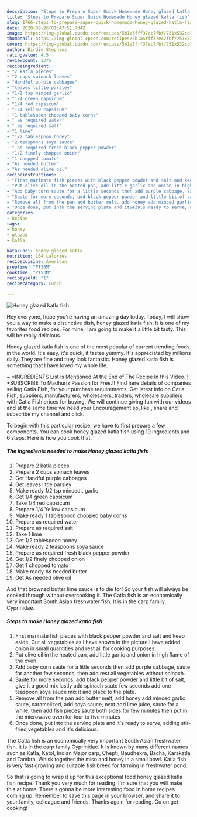 ```yaml
---
description: "Steps to Prepare Super Quick Homemade Honey glazed katla fish"
title: "Steps to Prepare Super Quick Homemade Honey glazed katla fish"
slug: 1766-steps-to-prepare-super-quick-homemade-honey-glazed-katla-fish
date: 2020-09-26T01:47:51.734Z
image: https://img-global.cpcdn.com/recipes/5b1a5fff37ec7fbf/751x532cq70/honey-glazed-katla-fish-recipe-main-photo.jpg
thumbnail: https://img-global.cpcdn.com/recipes/5b1a5fff37ec7fbf/751x532cq70/honey-glazed-katla-fish-recipe-main-photo.jpg
cover: https://img-global.cpcdn.com/recipes/5b1a5fff37ec7fbf/751x532cq70/honey-glazed-katla-fish-recipe-main-photo.jpg
author: Birdie Stephens
ratingvalue: 4.5
reviewcount: 1375
recipeingredient:
- "2 katla pieces"
- "2 cups spinach leaves"
- "Handful purple cabbages"
- "leaves little parsley"
- "1/2 tsp minced garlic"
- "1/4 green capsicum"
- "1/4 red capsicum"
- "1/4 Yellow capsicum"
- "1 tablespoon chopped baby corns"
- " as required water"
- " as required salt"
- "1 lime"
- "1/2 tablespoon honey"
- "2 teaspoons soya sauce"
- " as required fresh black pepper powder"
- "1/2 finely chopped onion"
- "1 chopped tomato"
- "As needed butter"
- "As needed olive oil"
recipeinstructions:
- "First marinate fish pieces with black pepper powder and salt and keep aside. Cut all vegetables as I have shown in the picture.I have added onion in small quantities and rest all for cooking purposes."
- "Put olive oil in the heated pan, add little garlic and onion in high flame of the oven."
- "Add baby corn saute for a little seconds then add purple cabbage, saute for another few seconds, then add rest all vegetables without spinach."
- "Saute for more seconds, add black pepper powder and little bit of salt, give it a good mix lastly add spinach saute few seconds add one teaspoon soya sauce mix it and place to the plate."
- "Remove all from the pan add butter melt, add honey add minced garlic saute, caramelized, add soya sauce, next add lime juice, saute for a while, then add fish pieces saute both sides for few minutes then put in the microwave oven for four to five minutes"
- "Once done, put into the serving plate and it&#39;s ready to serve, adding stir-fried vegetables and it&#39;s delicious."
categories:
- Recipe
tags:
- honey
- glazed
- katla

katakunci: honey glazed katla 
nutrition: 164 calories
recipecuisine: American
preptime: "PT30M"
cooktime: "PT53M"
recipeyield: "1"
recipecategory: Lunch

---
```



![Honey glazed katla fish](https://img-global.cpcdn.com/recipes/5b1a5fff37ec7fbf/751x532cq70/honey-glazed-katla-fish-recipe-main-photo.jpg)

Hey everyone, hope you're having an amazing day today. Today, I will show you a way to make a distinctive dish, honey glazed katla fish. It is one of my favorites food recipes. For mine, I am going to make it a little bit tasty. This will be really delicious.

Honey glazed katla fish is one of the most popular of current trending foods in the world. It's easy, it's quick, it tastes yummy. It's appreciated by millions daily. They are fine and they look fantastic. Honey glazed katla fish is something that I have loved my whole life.

~ *INGREDIENTS List is Mentioned At the End of The Recipe In this Video.!! *SUBSCRIBE To Madhuriz Passion for Free.!! Find here details of companies selling Catla Fish, for your purchase requirements. Get latest info on Catla Fish, suppliers, manufacturers, wholesalers, traders, wholesale suppliers with Catla Fish prices for buying. We will continue giving fun with our videos and at the same time we need your Encouragement.so, like , share and subscribe my channel and click.


To begin with this particular recipe, we have to first prepare a few components. You can cook honey glazed katla fish using 19 ingredients and 6 steps. Here is how you cook that.

<!--inarticleads1-->

##### The ingredients needed to make Honey glazed katla fish:

1. Prepare 2 katla pieces
1. Prepare 2 cups spinach leaves
1. Get Handful purple cabbages
1. Get leaves little parsley
1. Make ready 1/2 tsp minced.. garlic
1. Get 1/4 green capsicum
1. Take 1/4 red capsicum
1. Prepare 1/4 Yellow capsicum
1. Make ready 1 tablespoon chopped baby corns
1. Prepare  as required water
1. Prepare  as required salt
1. Take 1 lime
1. Get 1/2 tablespoon honey
1. Make ready 2 teaspoons soya sauce
1. Prepare  as required fresh black pepper powder
1. Get 1/2 finely chopped onion
1. Get 1 chopped tomato
1. Make ready As needed butter
1. Get As needed olive oil


And that browned butter lime sauce is to die for! So your fish will always be cooked through without overcooking it. The Catla fish is an economically very important South Asian freshwater fish. It is in the carp family Cyprinidae. 

<!--inarticleads2-->

##### Steps to make Honey glazed katla fish:

1. First marinate fish pieces with black pepper powder and salt and keep aside. Cut all vegetables as I have shown in the picture.I have added onion in small quantities and rest all for cooking purposes.
1. Put olive oil in the heated pan, add little garlic and onion in high flame of the oven.
1. Add baby corn saute for a little seconds then add purple cabbage, saute for another few seconds, then add rest all vegetables without spinach.
1. Saute for more seconds, add black pepper powder and little bit of salt, give it a good mix lastly add spinach saute few seconds add one teaspoon soya sauce mix it and place to the plate.
1. Remove all from the pan add butter melt, add honey add minced garlic saute, caramelized, add soya sauce, next add lime juice, saute for a while, then add fish pieces saute both sides for few minutes then put in the microwave oven for four to five minutes
1. Once done, put into the serving plate and it&#39;s ready to serve, adding stir-fried vegetables and it&#39;s delicious.


The Catla fish is an economically very important South Asian freshwater fish. It is in the carp family Cyprinidae. It is known by many different names such as Katla, Katol, Indian Major carp, Chepti, Baudhekra, Bacha, Karakatla and Tambra. Whisk together the miso and honey in a small bowl. Katla fish is very fast growing and suitable fish breed for farming in freshwater pond. 

So that is going to wrap it up for this exceptional food honey glazed katla fish recipe. Thank you very much for reading. I'm sure that you will make this at home. There's gonna be more interesting food in home recipes coming up. Remember to save this page in your browser, and share it to your family, colleague and friends. Thanks again for reading. Go on get cooking!
